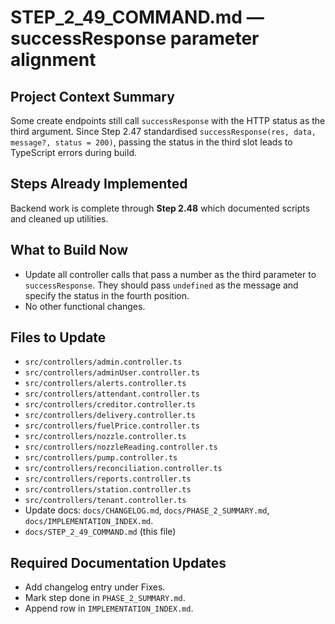 # STEP_2_49_COMMAND.md — successResponse parameter alignment

## Project Context Summary
Some create endpoints still call `successResponse` with the HTTP status as the third
argument. Since Step 2.47 standardised `successResponse(res, data, message?, status = 200)`,
passing the status in the third slot leads to TypeScript errors during build.

## Steps Already Implemented
Backend work is complete through **Step 2.48** which documented scripts and cleaned up utilities.

## What to Build Now
- Update all controller calls that pass a number as the third parameter to `successResponse`.
  They should pass `undefined` as the message and specify the status in the fourth position.
- No other functional changes.

## Files to Update
- `src/controllers/admin.controller.ts`
- `src/controllers/adminUser.controller.ts`
- `src/controllers/alerts.controller.ts`
- `src/controllers/attendant.controller.ts`
- `src/controllers/creditor.controller.ts`
- `src/controllers/delivery.controller.ts`
- `src/controllers/fuelPrice.controller.ts`
- `src/controllers/nozzle.controller.ts`
- `src/controllers/nozzleReading.controller.ts`
- `src/controllers/pump.controller.ts`
- `src/controllers/reconciliation.controller.ts`
- `src/controllers/reports.controller.ts`
- `src/controllers/station.controller.ts`
- `src/controllers/tenant.controller.ts`
- Update docs: `docs/CHANGELOG.md`, `docs/PHASE_2_SUMMARY.md`, `docs/IMPLEMENTATION_INDEX.md`.
- `docs/STEP_2_49_COMMAND.md` (this file)

## Required Documentation Updates
- Add changelog entry under Fixes.
- Mark step done in `PHASE_2_SUMMARY.md`.
- Append row in `IMPLEMENTATION_INDEX.md`.
